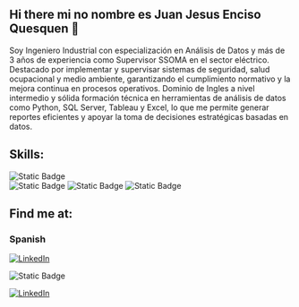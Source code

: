 ## Hi there mi no nombre es Juan Jesus Enciso Quesquen 👋

Soy Ingeniero Industrial con especialización en Análisis de Datos y más de 3 años de experiencia como Supervisor SSOMA en el
sector eléctrico. Destacado por implementar y supervisar sistemas de seguridad, salud ocupacional y medio ambiente,
garantizando el cumplimiento normativo y la mejora continua en procesos operativos. Dominio de Ingles a nivel intermedio
y sólida formación técnica en herramientas de análisis de datos como Python, SQL Server, Tableau y Excel, lo que me
permite generar reportes eficientes y apoyar la toma de decisiones estratégicas basadas en datos.


## Skills:
![Static Badge](https://img.shields.io/badge/Python-green?logo=python)</br>
![Static Badge](https://img.shields.io/badge/Pandas-blue?logo=foodpanda)
![Static Badge](https://img.shields.io/badge/SQL-red?logo=SQL%20SERVER)
![Static Badge](https://img.shields.io/badge/Excel-green?logo=libreofficecalc)


## Find me at:

### Spanish
[![LinkedIn](https://img.shields.io/badge/LinkedIn-Antonio_Leiva-0077B5?style=for-the-badge&logo=linkedin&logoColor=white&labelColor=101010)]((https://www.linkedin.com/in/juan-jesus-enciso-quesquen-a89527263/?trk=opento_sprofile_goalscard))

![Static Badge](https://img.shields.io/badge/Linkedin-blue?link=https%3A%2F%2Fwww.linkedin.com%2Fin%2Fjuan-jesus-enciso-quesquen-a89527263%2F)

[![LinkedIn](https://img.shields.io/badge/LinkedIn-Juan_Enciso-0077B5?style=for-the-badge&logo=linkedin&logoColor=white&labelColor=101010)](https://www.linkedin.com/in/juan-jesus-enciso-quesquen-a89527263/)
<!--
**jeq14/jeq14** is a ✨ _special_ ✨ repository because its `README.md` (this file) appears on your GitHub profile.

Here are some ideas to get you started:

- 🔭 I’m currently working on ...
- 🌱 I’m currently learning ...
- 👯 I’m looking to collaborate on ...
- 🤔 I’m looking for help with ...
- 💬 Ask me about ...
- 📫 How to reach me: ...
- 😄 Pronouns: ...
- ⚡ Fun fact: ...
-->
